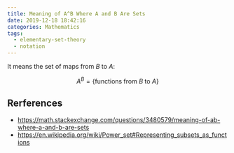 ```yaml
---
title: Meaning of A^B Where A and B Are Sets
date: 2019-12-18 18:42:16
categories: Mathematics
tags:
  - elementary-set-theory
  - notation
---
```


It means the set of maps from $B$ to $A$:

$$A^B = \{ \text{functions from } B \text{ to } A \}$$

<!--more-->

## Rerferences

- https://math.stackexchange.com/questions/3480579/meaning-of-ab-where-a-and-b-are-sets
- https://en.wikipedia.org/wiki/Power_set#Representing_subsets_as_functions
